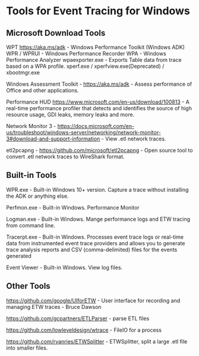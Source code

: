 # Tools for Event Tracing for Windows

## Microsoft Download Tools

WPT <https://aka.ms/adk> - Windows Performance Toolkit (Windows ADK)
    WPR / WPRUI - Windows Performance Recorder
    WPA - Windows Performance Analyzer
    wpaexporter.exe - Exports Table data from trace based on a WPA profile.
    xperf.exe / xperfview.exe(Deprecated) / xbootmgr.exe

Windows Assessment Toolkit - <https://aka.ms/adk> - Assess performance of Office and other applications.

Performance HUD <https://www.microsoft.com/en-us/download/100813> - A real-time performance profiler that detects and identifies the source of high resource usage, GDI leaks, memory leaks and more.

Network Monitor 3 - <https://docs.microsoft.com/en-us/troubleshoot/windows-server/networking/network-monitor-3#download-and-support-information> - View .etl network traces.

etl2pcapng - <https://github.com/microsoft/etl2pcapng> - Open source tool to convert .etl network traces to WireShark format.

## Built-in Tools

WPR.exe - Built-in Windows 10+ version. Capture a trace without installing the ADK or anything else.

Perfmon.exe - Built-in Windows. Performance Monitor

Logman.exe - Built-in Windows. Mange performance logs and ETW tracing from command line.

Tracerpt.exe - Built-in Windows. Processes event trace logs or real-time data from instrumented event trace providers and allows you to generate trace analysis reports and CSV (comma-delimited) files for the events generated

Event Viewer - Built-in Windows. View log files.

## Other Tools

<https://github.com/google/UIforETW> - User interface for recording and managing ETW traces - Bruce Dawson

<https://github.com/gcpartners/ETLParser> - parse ETL files

<https://github.com/lowleveldesign/wtrace> - FileIO for a process

<https://github.com/ryanries/ETWSplitter> - ETWSplitter, split a large .etl file into smaller files.
